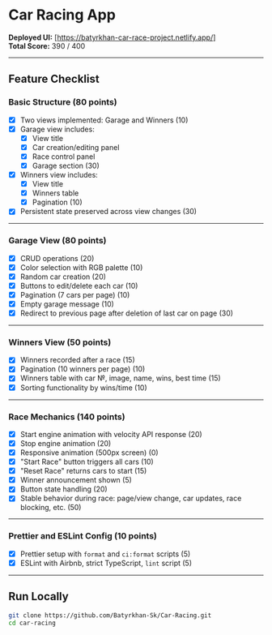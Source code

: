 # Car Racing App

**Deployed UI:** [https://batyrkhan-car-race-project.netlify.app/]  
**Total Score:** 390 / 400

---

## Feature Checklist

### Basic Structure (80 points)
- [x] Two views implemented: Garage and Winners (10)
- [x] Garage view includes:
  - [x] View title
  - [x] Car creation/editing panel
  - [x] Race control panel
  - [x] Garage section (30)
- [x] Winners view includes:
  - [x] View title
  - [x] Winners table
  - [x] Pagination (10)
- [x] Persistent state preserved across view changes (30)

---

### Garage View (80 points)
- [x] CRUD operations (20)
- [x] Color selection with RGB palette (10)
- [x] Random car creation (20)
- [x] Buttons to edit/delete each car (10)
- [x] Pagination (7 cars per page) (10)
- [x] Empty garage message (10)
- [x] Redirect to previous page after deletion of last car on page (30)

---

### Winners View (50 points)
- [x] Winners recorded after a race (15)
- [x] Pagination (10 winners per page) (10)
- [x] Winners table with car №, image, name, wins, best time (15)
- [x] Sorting functionality by wins/time (10)

---

### Race Mechanics (140 points)
- [x] Start engine animation with velocity API response (20)
- [x] Stop engine animation (20)
- [x] Responsive animation (500px screen) (0)
- [x] "Start Race" button triggers all cars (10)
- [x] "Reset Race" returns cars to start (15)
- [x] Winner announcement shown (5)
- [x] Button state handling (20)
- [x] Stable behavior during race: page/view change, car updates, race blocking, etc. (50)

---

### Prettier and ESLint Config (10 points)
- [x] Prettier setup with `format` and `ci:format` scripts (5)
- [x] ESLint with Airbnb, strict TypeScript, `lint` script (5)

---

## Run Locally

```bash
git clone https://github.com/Batyrkhan-Sk/Car-Racing.git
cd car-racing
